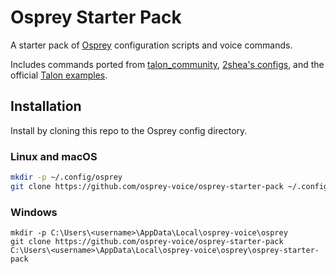 # Osprey Starter Pack

A starter pack of [Osprey](https://github.com/osprey-voice/osprey) configuration scripts and voice commands.

Includes commands ported from [talon_community](https://github.com/dwiel/talon_community), [2shea's configs](https://github.com/2shea/talon_configs), and the official [Talon examples](https://github.com/talonvoice/examples).

## Installation

Install by cloning this repo to the Osprey config directory.

### Linux and macOS

```bash
mkdir -p ~/.config/osprey
git clone https://github.com/osprey-voice/osprey-starter-pack ~/.config/osprey/osprey-starter-pack
```

### Windows

```batch
mkdir -p C:\Users\<username>\AppData\Local\osprey-voice\osprey
git clone https://github.com/osprey-voice/osprey-starter-pack C:\Users\<username>\AppData\Local\osprey-voice\osprey\osprey-starter-pack
```
